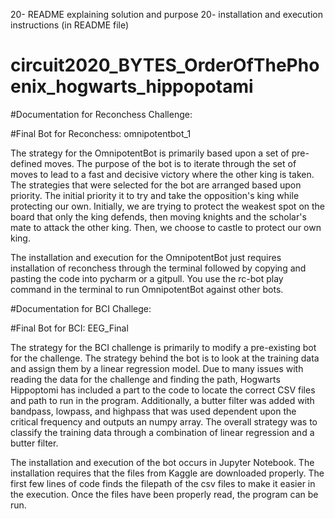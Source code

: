 20- README explaining solution and purpose
20- installation and execution instructions (in README file)

# circuit2020_BYTES_OrderOfThePhoenix_hogwarts_hippopotami

#Documentation for Reconchess Challenge:

#Final Bot for Reconchess: omnipotentbot_1

The strategy for the OmnipotentBot is primarily based upon a set of pre-defined moves. The purpose of the bot is to iterate through the set of moves to lead to a 
fast and decisive victory where the other king is taken. The strategies that were selected for the bot are arranged based upon priority. The initial priority it to 
try and take the opposition's king while protecting our own. Initially, we are trying to protect the weakest spot on the board that only the king defends, then 
moving knights and the scholar's mate to attack the other king. Then, we choose to castle to protect our own king. 

The installation and execution for the OmnipotentBot just requires installation of reconchess through the terminal followed by copying and pasting the code into 
pycharm or a gitpull. You use the rc-bot play command in the terminal to run OmnipotentBot against other bots. 

#Documentation for BCI Challege:

#Final Bot for BCI: EEG_Final

The strategy for the BCI challenge is primarily to modify a pre-existing bot for the challenge. The strategy behind the bot is to look at the training data and 
assign them by a linear regression model. Due to many issues with reading the data for the challenge and finding the path, Hogwarts Hippoptomi has included a part 
to the code to locate the correct CSV files and path to run in the program. Additionally, a butter filter was added with bandpass, lowpass, and highpass that was
used dependent upon the critical frequency and outputs an numpy array. The overall strategy was to classify the training data through a combination of linear
regression and a butter filter. 

The installation and execution of the bot occurs in Jupyter Notebook. The installation requires that the files from Kaggle are downloaded properly. The first few 
lines of code finds the filepath of the csv files to make it easier in the execution. Once the files have been properly read, the program can be run. 
